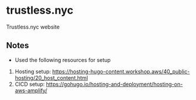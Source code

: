 # trustless.nyc
Trustless.nyc website

## Notes

* Used the following resources for setup
1. Hosting setup: https://hosting-hugo-content.workshop.aws/40_public-hosting/20_host_content.html
2. CICD setup: https://gohugo.io/hosting-and-deployment/hosting-on-aws-amplify/

